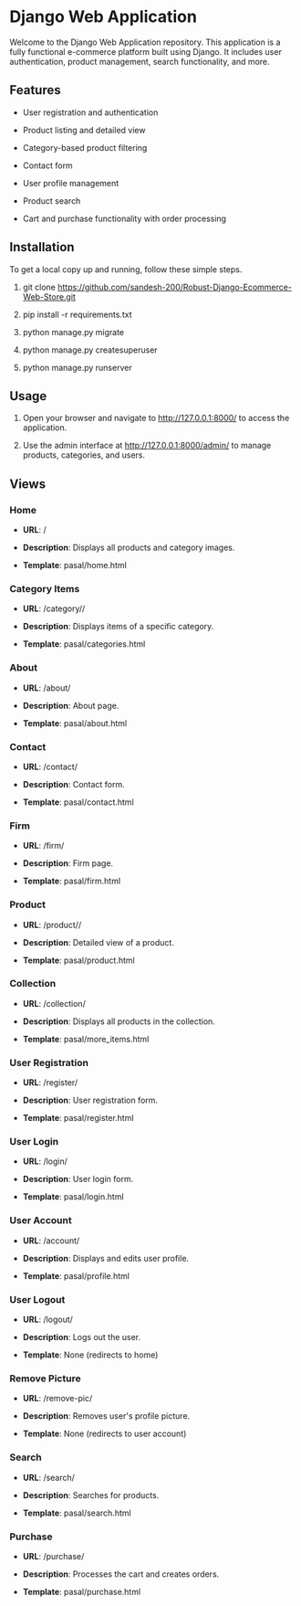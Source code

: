 Django Web Application
======================

Welcome to the Django Web Application repository. This application is a fully functional e-commerce platform built using Django. It includes user authentication, product management, search functionality, and more.

Features
--------

*   User registration and authentication
    
*   Product listing and detailed view
    
*   Category-based product filtering
    
*   Contact form
    
*   User profile management
    
*   Product search
    
*   Cart and purchase functionality with order processing
    

Installation
------------

To get a local copy up and running, follow these simple steps.

1.  git clone https://github.com/sandesh-200/Robust-Django-Ecommerce-Web-Store.git
    
2.  pip install -r requirements.txt
    
3.  python manage.py migrate
    
4.  python manage.py createsuperuser
    
5.  python manage.py runserver
    

Usage
-----

1.  Open your browser and navigate to http://127.0.0.1:8000/ to access the application.
    
2.  Use the admin interface at http://127.0.0.1:8000/admin/ to manage products, categories, and users.
    

Views
-----

### Home

*   **URL**: /
    
*   **Description**: Displays all products and category images.
    
*   **Template**: pasal/home.html
    

### Category Items

*   **URL**: /category//
    
*   **Description**: Displays items of a specific category.
    
*   **Template**: pasal/categories.html
    

### About

*   **URL**: /about/
    
*   **Description**: About page.
    
*   **Template**: pasal/about.html
    

### Contact

*   **URL**: /contact/
    
*   **Description**: Contact form.
    
*   **Template**: pasal/contact.html
    

### Firm

*   **URL**: /firm/
    
*   **Description**: Firm page.
    
*   **Template**: pasal/firm.html
    

### Product

*   **URL**: /product//
    
*   **Description**: Detailed view of a product.
    
*   **Template**: pasal/product.html
    

### Collection

*   **URL**: /collection/
    
*   **Description**: Displays all products in the collection.
    
*   **Template**: pasal/more\_items.html
    

### User Registration

*   **URL**: /register/
    
*   **Description**: User registration form.
    
*   **Template**: pasal/register.html
    

### User Login

*   **URL**: /login/
    
*   **Description**: User login form.
    
*   **Template**: pasal/login.html
    

### User Account

*   **URL**: /account/
    
*   **Description**: Displays and edits user profile.
    
*   **Template**: pasal/profile.html
    

### User Logout

*   **URL**: /logout/
    
*   **Description**: Logs out the user.
    
*   **Template**: None (redirects to home)
    

### Remove Picture

*   **URL**: /remove-pic/
    
*   **Description**: Removes user's profile picture.
    
*   **Template**: None (redirects to user account)
    

### Search

*   **URL**: /search/
    
*   **Description**: Searches for products.
    
*   **Template**: pasal/search.html
    

### Purchase

*   **URL**: /purchase/
    
*   **Description**: Processes the cart and creates orders.
    
*   **Template**: pasal/purchase.html
